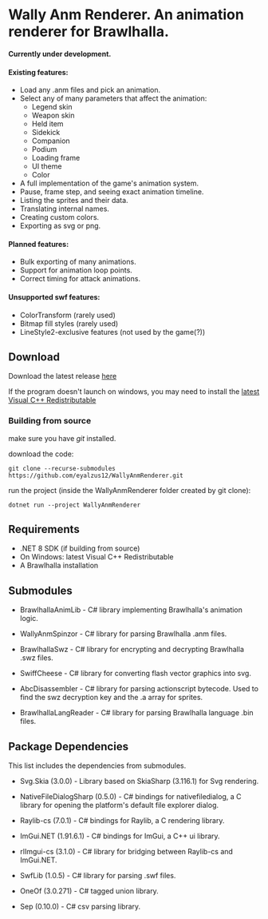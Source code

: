 # Wally Anm Renderer. An animation renderer for Brawlhalla.

**Currently under development.**

#### Existing features:
* Load any .anm files and pick an animation.
* Select any of many parameters that affect the animation:
  * Legend skin
  * Weapon skin
  * Held item
  * Sidekick
  * Companion
  * Podium
  * Loading frame
  * UI theme
  * Color
* A full implementation of the game's animation system.
* Pause, frame step, and seeing exact animation timeline.
* Listing the sprites and their data.
* Translating internal names.
* Creating custom colors.
* Exporting as svg or png.

#### Planned features:
* Bulk exporting of many animations.
* Support for animation loop points.
* Correct timing for attack animations.

#### Unsupported swf features:
* ColorTransform (rarely used)
* Bitmap fill styles (rarely used)
* LineStyle2-exclusive features (not used by the game(?))

## Download
Download the latest release [here](https://github.com/eyalzus12/WallyAnmRenderer/releases/latest)

If the program doesn't launch on windows, you may need to install the [latest Visual C++ Redistributable](https://learn.microsoft.com/en-us/cpp/windows/latest-supported-vc-redist?view=msvc-170)

### Building from source

make sure you have _git_ installed.

download the code:

`git clone --recurse-submodules https://github.com/eyalzus12/WallyAnmRenderer.git`

run the project (inside the WallyAnmRenderer folder created by git clone):

`dotnet run --project WallyAnmRenderer`

## Requirements

- .NET 8 SDK (if building from source)
- On Windows: latest Visual C++ Redistributable
- A Brawlhalla installation

## Submodules

- BrawlhallaAnimLib - C# library implementing Brawlhalla's animation logic.

- WallyAnmSpinzor - C# library for parsing Brawlhalla .anm files.

- BrawlhallaSwz - C# library for encrypting and decrypting Brawlhalla .swz files.

- SwiffCheese - C# library for converting flash vector graphics into svg.

- AbcDisassembler - C# library for parsing actionscript bytecode. Used to find the swz decryption key and the .a array for sprites.

- BrawlhallaLangReader - C# library for parsing Brawlhalla language .bin files.

## Package Dependencies

This list includes the dependencies from submodules.

- Svg.Skia (3.0.0) - Library based on SkiaSharp (3.116.1) for Svg rendering.

- NativeFileDialogSharp (0.5.0) - C# bindings for nativefiledialog, a C library for opening the platform's default file explorer dialog.

- Raylib-cs (7.0.1) - C# bindings for Raylib, a C rendering library.

- ImGui.NET (1.91.6.1) - C# bindings for ImGui, a C++ ui library.

- rlImgui-cs (3.1.0) - C# library for bridging between Raylib-cs and ImGui.NET.

- SwfLib (1.0.5) - C# library for parsing .swf files.

- OneOf (3.0.271) - C# tagged union library.

- Sep (0.10.0) - C# csv parsing library.
